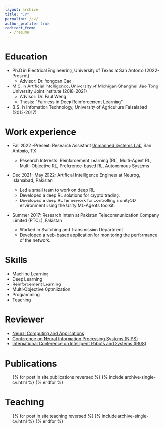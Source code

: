 ```yaml
---
layout: archive
title: "CV"
permalink: /cv/
author_profile: true
redirect_from:
  - /resume
---
```



Education 
======
* Ph.D in Electrical Engineering, University of Texas at San Antonio (2022-Present) 
  * Advisor: Dr. Yongcan Cao
* M.S. in Artificial Intelligence, University of Michigan-Shanghai Jiao Tong University Joint Institute (2018-2021)
  * Advisor: Dr. Paul Weng
  * Thesis: "Fairness in Deep Reinforcement Learning"
* B.S. in Infomation Technology, University of Agriculture Faisalabad (2013-2017)

Work experience
======
* Fall 2022 -Present: Research Assistant [Unmanned Systems Lab](https://utsausl.wixsite.com/utsausl), San Antonio, TX
  * Research Interests: Reinforcement Learning (RL), Multi-Agent RL, Multi-Objective RL, Preference-based RL, Autonomous Systems

* Dec 2021- May 2022: Artificial Intelligence Engineer at Neurog, Islamabad, Pakistan
  * Led a small team to work on deep RL.
  * Developed a deep RL solutions for crypto trading.
  * Developed a deep RL farmework for controlling a unity3D environment using the Unity ML-Agents toolkit. 


* Summer 2017: Research Intern at Pakistan Telecommunication Company Limited (PTCL), Pakistan
  * Worked in Switching and Transmission Department
  * Developed a web-based application for monitoring the performance of the network.
  
Skills
======
* Machine Learning
* Deep Learning
* Reinforcement Learning
* Multi-Objective Optmiization
* Programming
* Teaching


Reviewer
======
* [Neural Computing and Applications](https://link.springer.com/journal/521)
* [Conference on Neural Information Processing Systems (NIPS)](https://neurips.cc/)
* [International Conference on Intelligent Robots and Systems (IROS)](https://ieee-iros.org/)


Publications
======
  <ul>{% for post in site.publications reversed %}
    {% include archive-single-cv.html %}
  {% endfor %}</ul>
  
 
Teaching
======
  <ul>{% for post in site.teaching reversed %}
    {% include archive-single-cv.html %}
  {% endfor %}</ul>